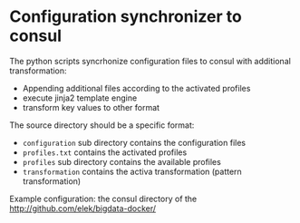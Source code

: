 # Configuration synchronizer to consul

The python scripts syncrhonize configuration files to consul with additional transformation:

 * Appending additional files according to the activated profiles
 * execute jinja2 template engine
 * transform key values to other format
 

The source directory should be a specific format:

 * ```configuration``` sub directory contains the configuration files
 * ```profiles.txt``` contains the activated profiles
 * ```profiles``` sub directory contains the available profiles
 * ```transformation``` contains the activa transformation (pattern transformation)
 
 Example configuration: the consul directory of the http://github.com/elek/bigdata-docker/
